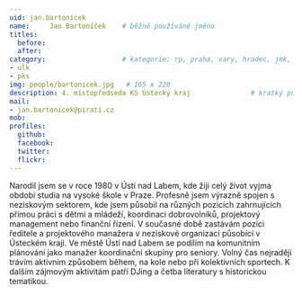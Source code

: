 ```yaml
---
uid: jan.bartonicek
name:     Jan Bartoníček  	# běžně používáné jméno
titles:
  before: 
  after:
category:                 	# kategorie: rp, praha, vary, hradec, jmk, senat
- ulk
- pks
img: people/bartonicek.jpg   # 165 x 220
description: 4. místopředseda KS Ústecký kraj            	# kratký popis, max 160 znaků
mail:
- jan.bartonicek@pirati.cz
mob:			  
profiles:
  github:                 
  facebook: 		  
  twitter: 		  
  flickr:     		
---
```


Narodil jsem se v roce 1980 v Ústí nad Labem, kde žiji celý život vyjma období studia na vysoké škole v Praze. Profesně jsem výrazně spojen s neziskovým sektorem, kde jsem působil na různých pozicích zahrnujících přímou práci s dětmi a mládeží, koordinaci dobrovolníků, projektový management nebo finanční řízení. V současné době zastávám pozici ředitele a projektového manažera v neziskové organizaci působící v Ústeckém kraji. Ve městě Ústí nad Labem se podílím na komunitním plánování jako manažer koordinační skupiny pro seniory.
Volný čas nejraději trávím aktivním způsobem během, na kole nebo při kolektivních sportech. K dalším zájmovým aktivitám patří DJing a četba literatury s historickou tematikou.
